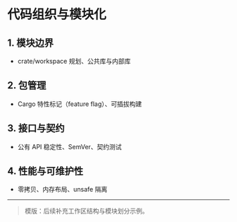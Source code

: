 ﻿# 代码组织与模块化

## 1. 模块边界

- crate/workspace 规划、公共库与内部库

## 2. 包管理

- Cargo 特性标记（feature flag）、可插拔构建

## 3. 接口与契约

- 公有 API 稳定性、SemVer、契约测试

## 4. 性能与可维护性

- 零拷贝、内存布局、unsafe 隔离

---

> 模版：后续补充工作区结构与模块划分示例。
